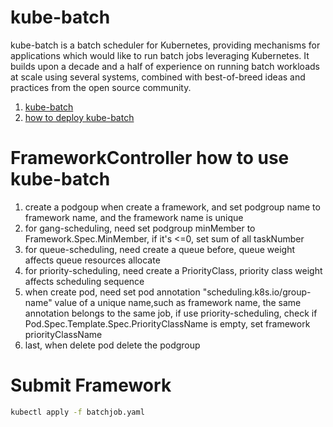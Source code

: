 # kube-batch 

kube-batch is a batch scheduler for Kubernetes, providing mechanisms for applications which would like to run batch jobs leveraging Kubernetes. It builds upon a decade and a half of experience on running batch workloads at scale using several systems, combined with best-of-breed ideas and practices from the open source community.   
1. [kube-batch](https://github.com/kubernetes-sigs/kube-batch)
2. [how to deploy kube-batch](https://github.com/kubernetes-sigs/kube-batch/blob/master/doc/usage/tutorial.md)

# FrameworkController how to use kube-batch

1. create a podgoup when create a framework, and set podgroup name to framework name, and the framework name is unique 
2. for gang-scheduling, need set podgroup minMember to Framework.Spec.MinMember, if it's <=0, set sum of all taskNumber
3. for queue-scheduling, need create a queue before, queue weight affects queue resources allocate 
4. for priority-scheduling, need create a PriorityClass, priority class weight affects scheduling sequence
5. when create pod, need set pod annotation "scheduling.k8s.io/group-name" value of a unique name,such as framework name, the same annotation belongs to the same job, if use priority-scheduling, check if Pod.Spec.Template.Spec.PriorityClassName is empty, set framework priorityClassName
6. last, when delete pod delete the podgroup

# Submit Framework
```bash
kubectl apply -f batchjob.yaml
```